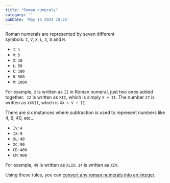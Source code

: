 ```yaml
---
title: "Roman numerals"
category: ''
pubDate: 'May 15 2024 18:25'
---
```


Roman numerals are represented by seven different symbols: `I`, `V`, `X`, `L`, `C`, `D` and `M`.

- `I`:  `1`
- `V`:  `5`
- `X`:  `10`
- `L`:  `50`
- `C`:  `100`
- `D`:  `500`
- `M`:  `1000`

For example, `2` is written as `II` in Roman numeral, just two ones added together. 
`12` is written as `XII`, which is simply `X + II`. 
The number `27` is written as `XXVII`, which is `XX + V + II`.

There are six instances where subtraction is used to represent numbers like 4, 9, 40, etc...

- `IV`: `4`
- `IX`: `9`
- `XL`: `40`
- `XC`: `90`
- `CD`: `400`
- `CM`: `900`

For example, `49` is written as `XLIX`. `14` is written as `XIV`.

Using these rules, you can [convert any roman numerals into an integer](/notes/convert_roman_numerals_to_integer).
